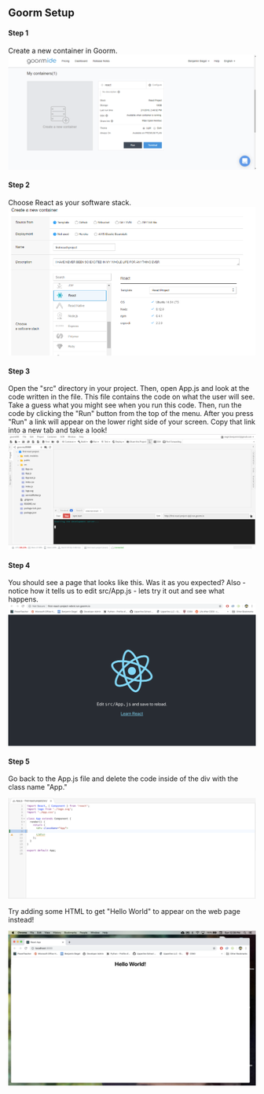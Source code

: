 ## Goorm Setup

#### Step 1
Create a new container in Goorm.
![Goorm](./img/container.png)

#### Step 2
Choose React as your software stack.
![Choose React](./img/choose-react.png)

#### Step 3
Open the "src" directory in your project. Then, open App.js and look at the code written in the file. This file contains the code on what the user will see. Take a guess what you might see when you run this code. Then, run the code by clicking the "Run" button from the top of the menu. After you press "Run" a link will appear on the lower right side of your screen. Copy that link into a new tab and take a look!
![Run Project](./img/run-command.png)


#### Step 4
You should see a page that looks like this. Was it as you expected? Also - notice how it tells us to edit src/App.js - lets try it out and see what happens.
![Starter Page](./img/first-page.png)

#### Step 5
Go back to the App.js file and delete the code inside of the div with the class name "App."

![Delete Code](./img/delete-code.png)

Try adding some HTML to get "Hello World" to appear on the web page instead!

![Hello World](./img/hello-world.png)

